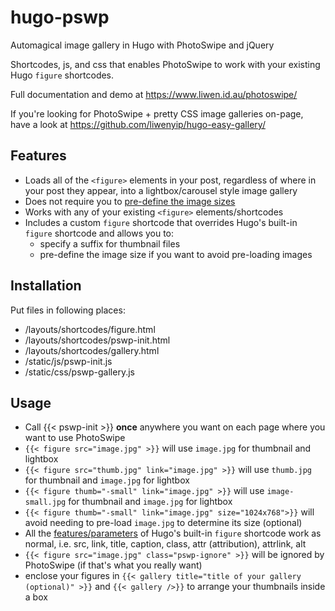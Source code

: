 # hugo-pswp
Automagical image gallery in Hugo with PhotoSwipe and jQuery

Shortcodes, js, and css that enables PhotoSwipe to work with your existing Hugo `figure` shortcodes.

Full documentation and demo at https://www.liwen.id.au/photoswipe/

If you're looking for PhotoSwipe + pretty CSS image galleries on-page, have a look at https://github.com/liwenyip/hugo-easy-gallery/

## Features

- Loads all of the `<figure>` elements in your post, regardless of where in your post they appear, into a lightbox/carousel style image gallery
- Does not require you to [pre-define the image sizes](http://photoswipe.com/documentation/faq.html#image-size)
- Works with any of your existing `<figure>` elements/shortcodes
- Includes a custom `figure` shortcode that overrides Hugo's built-in `figure` shortcode and allows you to:
  - specify a suffix for thumbnail files
  - pre-define the image size if you want to avoid pre-loading images

## Installation
Put files in following places:

- /layouts/shortcodes/figure.html
- /layouts/shortcodes/pswp-init.html
- /layouts/shortcodes/gallery.html
- /static/js/pswp-init.js
- /static/css/pswp-gallery.js

## Usage

- Call {{< pswp-init >}} **once** anywhere you want on each page where you want to use PhotoSwipe
- `{{< figure src="image.jpg" >}}` will use `image.jpg` for thumbnail and lightbox
- `{{< figure src="thumb.jpg" link="image.jpg" >}}` will use `thumb.jpg` for thumbnail and `image.jpg` for lightbox
- `{{< figure thumb="-small" link="image.jpg" >}}` will use `image-small.jpg` for thumbnail and `image.jpg` for lightbox
- `{{< figure thumb="-small" link="image.jpg" size="1024x768">}}` will avoid needing to pre-load `image.jpg` to determine its size (optional)
- All the [features/parameters](https://gohugo.io/extras/shortcodes) of Hugo's built-in `figure` shortcode work as normal, i.e. src, link, title, caption, class, attr (attribution), attrlink, alt
- `{{< figure src="image.jpg" class="pswp-ignore" >}}` will be ignored by PhotoSwipe (if that's what you really want)
- enclose your figures in `{{< gallery title="title of your gallery (optional)" >}}` and `{{< gallery />}}` to arrange your thumbnails inside a box




